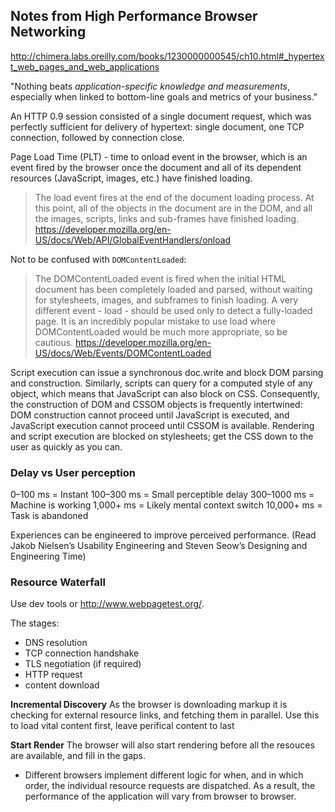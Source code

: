 ## Notes from High Performance Browser Networking
http://chimera.labs.oreilly.com/books/1230000000545/ch10.html#_hypertext_web_pages_and_web_applications

"Nothing beats *application-specific knowledge and measurements*, especially when linked to bottom-line goals and metrics of your business."

An HTTP 0.9 session consisted of a single document request, which was perfectly sufficient for delivery of hypertext: single document, one TCP connection, followed by connection close.

Page Load Time (PLT) - time to onload event in the browser, which is an event fired by the browser once the document and all of its dependent resources (JavaScript, images, etc.) have finished loading.

> The load event fires at the end of the document loading process. At this point, all of the objects in the document are in the DOM, and all the images, scripts, links and sub-frames have finished loading.
https://developer.mozilla.org/en-US/docs/Web/API/GlobalEventHandlers/onload

Not to be confused with `DOMContentLoaded`:
>The DOMContentLoaded event is fired when the initial HTML document has been completely loaded and parsed, without waiting for stylesheets, images, and subframes to finish loading. A very different event - load - should be used only to detect a fully-loaded page. It is an incredibly popular mistake to use load where DOMContentLoaded would be much more appropriate, so be cautious.
https://developer.mozilla.org/en-US/docs/Web/Events/DOMContentLoaded

Script execution can issue a synchronous doc.write and block DOM parsing and construction. Similarly, scripts can query for a computed style of any object, which means that JavaScript can also block on CSS. Consequently, the construction of DOM and CSSOM objects is frequently intertwined: DOM construction cannot proceed until JavaScript is executed, and JavaScript execution cannot proceed until CSSOM is available.
Rendering and script execution are blocked on stylesheets; get the CSS down to the user as quickly as you can.

### Delay	vs User perception
0–100 ms = Instant
100–300 ms = Small perceptible delay
300–1000 ms = Machine is working
1,000+ ms = Likely mental context switch
10,000+ ms = Task is abandoned

Experiences can be engineered to improve perceived performance. (Read Jakob Nielsen’s Usability Engineering and Steven Seow’s Designing and Engineering Time)

### Resource Waterfall
Use dev tools or http://www.webpagetest.org/.

The stages:
* DNS resolution
* TCP connection handshake
* TLS negotiation (if required)
* HTTP request
* content download

**Incremental Discovery**
As the browser is downloading markup it is checking for external resource links, and fetching them in parallel. Use this to load vital content first, leave perifical content to last

**Start Render**
The browser will also start rendering before all the resouces are available, and fill in the gaps.

* Different browsers implement different logic for when, and in which order, the individual resource requests are dispatched. As a result, the performance of the application will vary from browser to browser.

